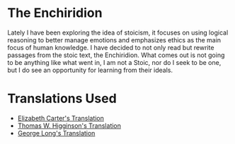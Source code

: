 # The Enchiridion
Lately I have been exploring the idea of stoicism, it focuses on using logical reasoning to better manage emotions and emphasizes ethics as the main focus of human knowledge. I have decided to not only read but rewrite passages from the stoic text, the Enchiridion. What comes out is not going to be anything like what went in, I am not a Stoic, nor do I seek to be one, but I do see an opportunity for learning from their ideals.

# Translations Used
[Carter]: http://classics.mit.edu/Epictetus/epicench.html
[Higginson]: http://www.gutenberg.org/files/45109/45109-h/45109-h.htm
[Long]: http://www.gutenberg.org/files/10661/10661-h/10661-h.htm

* [Elizabeth Carter's Translation][Carter]
* [Thomas W. Higginson's Translation][Higginson]
* [George Long's Translation][Long]
